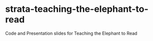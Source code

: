 strata-teaching-the-elephant-to-read
====================================

Code and Presentation slides for Teaching the Elephant to Read
